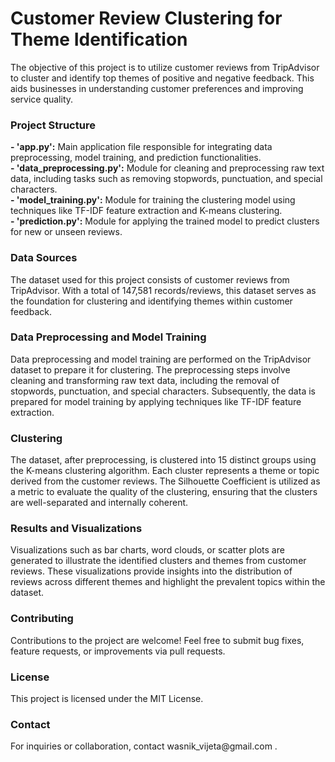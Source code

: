 <h1>Customer Review Clustering for Theme Identification</h1>
<p>The objective of this project is to utilize customer reviews from TripAdvisor to cluster and identify top themes of positive and negative feedback. This aids businesses in understanding customer preferences and improving service quality.</p>

<h3>Project Structure</h3>
<strong>- 'app.py':</strong> Main application file responsible for integrating data preprocessing, model training, and prediction functionalities.
<br>
<strong>- 'data_preprocessing.py':</strong> Module for cleaning and preprocessing raw text data, including tasks such as removing stopwords, punctuation, and special characters.
<br>
<strong>- 'model_training.py':</strong> Module for training the clustering model using techniques like TF-IDF feature extraction and K-means clustering.
<br>
<strong>- 'prediction.py':</strong> Module for applying the trained model to predict clusters for new or unseen reviews.

<h3>Data Sources</h3>
The dataset used for this project consists of customer reviews from TripAdvisor. With a total of 147,581 records/reviews, this dataset serves as the foundation for clustering and identifying themes within customer feedback.
<br>

<h3>Data Preprocessing and Model Training </h3>
Data preprocessing and model training are performed on the TripAdvisor dataset to prepare it for clustering. The preprocessing steps involve cleaning and transforming raw text data, including the removal of stopwords, punctuation, and special characters. Subsequently, the data is prepared for model training by applying techniques like TF-IDF feature extraction.
<br>

<h3>Clustering</h3>
The dataset, after preprocessing, is clustered into 15 distinct groups using the K-means clustering algorithm. Each cluster represents a theme or topic derived from the customer reviews. The Silhouette Coefficient is utilized as a metric to evaluate the quality of the clustering, ensuring that the clusters are well-separated and internally coherent.
<br>
<h3>Results and Visualizations</h3>
Visualizations such as bar charts, word clouds, or scatter plots are generated to illustrate the identified clusters and themes from customer reviews. These visualizations provide insights into the distribution of reviews across different themes and highlight the prevalent topics within the dataset.
<br>
<h3>Contributing</h3>
Contributions to the project are welcome! Feel free to submit bug fixes, feature requests, or improvements via pull requests.
<br>

<h3>License</h3>
This project is licensed under the MIT License.
<br>

<h3>Contact</h3>
For inquiries or collaboration, contact wasnik_vijeta@gmail.com .
